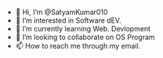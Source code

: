 - 👋 Hi, I’m @SatyamKumar010
- 👀 I’m interested in Software dEV.
- 🌱 I’m currently learning Web. Devlopment
- 💞️ I’m looking to collaborate on OS Program
- 📫 How to reach me through my email. 

<!---
SatyamKumar010/SatyamKumar010 is a ✨ special ✨ repository because its `README.md` (this file) appears on your GitHub profile.
You can click the Preview link to take a look at your changes.
--->
